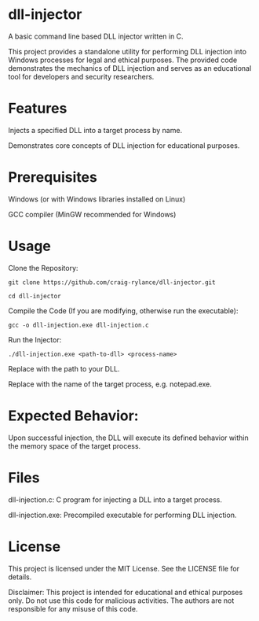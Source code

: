 # dll-injector
A basic command line based DLL injector written in C.


This project provides a standalone utility for performing DLL injection into Windows processes for legal and ethical purposes. The provided code demonstrates the mechanics of DLL injection and serves as an educational tool for developers and security researchers.

# Features

Injects a specified DLL into a target process by name.

Demonstrates core concepts of DLL injection for educational purposes.

# Prerequisites

Windows (or with Windows libraries installed on Linux)

GCC compiler (MinGW recommended for Windows)

# Usage

Clone the Repository:

```git clone https://github.com/craig-rylance/dll-injector.git```  
  
```cd dll-injector```

Compile the Code (If you are modifying, otherwise run the executable):

```gcc -o dll-injection.exe dll-injection.c```

Run the Injector:

```./dll-injection.exe <path-to-dll> <process-name>```

Replace <path-to-dll> with the path to your DLL.

Replace <process-name> with the name of the target process, e.g. notepad.exe.

# Expected Behavior:
Upon successful injection, the DLL will execute its defined behavior within the memory space of the target process.

# Files

dll-injection.c: C program for injecting a DLL into a target process.

dll-injection.exe: Precompiled executable for performing DLL injection.

# License

This project is licensed under the MIT License. See the LICENSE file for details.

Disclaimer: This project is intended for educational and ethical purposes only. Do not use this code for malicious activities. The authors are not responsible for any misuse of this code.
